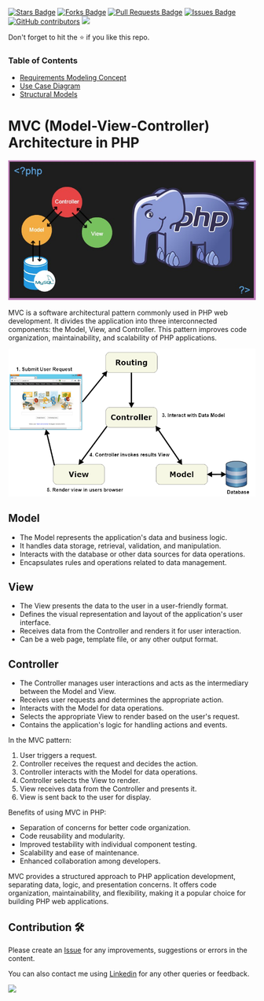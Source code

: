 <a href="https://github.com/drshahizan/software-engineering/stargazers"><img src="https://img.shields.io/github/stars/drshahizan/software-engineering" alt="Stars Badge"/></a>
<a href="https://github.com/drshahizan/software-engineering/network/members"><img src="https://img.shields.io/github/forks/drshahizan/software-engineering" alt="Forks Badge"/></a>
<a href="https://github.com/drshahizan/software-engineering/pulls"><img src="https://img.shields.io/github/issues-pr/drshahizan/software-engineering" alt="Pull Requests Badge"/></a>
<a href="https://github.com/drshahizan/software-engineering"><img src="https://img.shields.io/github/issues/drshahizan/software-engineering" alt="Issues Badge"/></a>
<a href="https://github.com/drshahizan/software-engineering/graphs/contributors"><img alt="GitHub contributors" src="https://img.shields.io/github/contributors/drshahizan/software-engineering?color=2b9348"></a>
![](https://visitor-badge.glitch.me/badge?page_id=drshahizan/software-engineering)

Don't forget to hit the :star: if you like this repo.

### Table of Contents

- [Requirements Modeling Concept](p1-intro.md)
- [Use Case Diagram](p2-use-case.md)
- [Structural Models](p3-struc-model.md)

# MVC (Model-View-Controller) Architecture in PHP

<p align="center">
<img src="mvc gajah.jpeg"  width="600" />
</p>

MVC is a software architectural pattern commonly used in PHP web development. It divides the application into three interconnected components: the Model, View, and Controller. This pattern improves code organization, maintainability, and scalability of PHP applications.

<p align="center">
<img src="mvc-components.png"  width="600" />
</p>

## Model
- The Model represents the application's data and business logic.
- It handles data storage, retrieval, validation, and manipulation.
- Interacts with the database or other data sources for data operations.
- Encapsulates rules and operations related to data management.

## View
- The View presents the data to the user in a user-friendly format.
- Defines the visual representation and layout of the application's user interface.
- Receives data from the Controller and renders it for user interaction.
- Can be a web page, template file, or any other output format.

## Controller
- The Controller manages user interactions and acts as the intermediary between the Model and View.
- Receives user requests and determines the appropriate action.
- Interacts with the Model for data operations.
- Selects the appropriate View to render based on the user's request.
- Contains the application's logic for handling actions and events.

In the MVC pattern:
1. User triggers a request.
2. Controller receives the request and decides the action.
3. Controller interacts with the Model for data operations.
4. Controller selects the View to render.
5. View receives data from the Controller and presents it.
6. View is sent back to the user for display.

Benefits of using MVC in PHP:
- Separation of concerns for better code organization.
- Code reusability and modularity.
- Improved testability with individual component testing.
- Scalability and ease of maintenance.
- Enhanced collaboration among developers.

MVC provides a structured approach to PHP application development, separating data, logic, and presentation concerns. It offers code organization, maintainability, and flexibility, making it a popular choice for building PHP web applications.

## Contribution 🛠️
Please create an [Issue](https://github.com/drshahizan/software-engineering/issues) for any improvements, suggestions or errors in the content.

You can also contact me using [Linkedin](https://www.linkedin.com/in/drshahizan/) for any other queries or feedback.

![](https://visitor-badge.glitch.me/badge?page_id=drshahizan)



